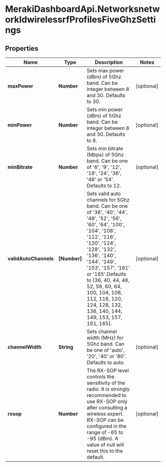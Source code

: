 # MerakiDashboardApi.NetworksnetworkIdwirelessrfProfilesFiveGhzSettings

## Properties
Name | Type | Description | Notes
------------ | ------------- | ------------- | -------------
**maxPower** | **Number** | Sets max power (dBm) of 5Ghz band. Can be integer between 8 and 30. Defaults to 30. | [optional] 
**minPower** | **Number** | Sets min power (dBm) of 5Ghz band. Can be integer between 8 and 30. Defaults to 8. | [optional] 
**minBitrate** | **Number** | Sets min bitrate (Mbps) of 5Ghz band. Can be one of '6', '9', '12', '18', '24', '36', '48' or '54'. Defaults to 12. | [optional] 
**validAutoChannels** | **[Number]** | Sets valid auto channels for 5Ghz band. Can be one of '36', '40', '44', '48', '52', '56', '60', '64', '100', '104', '108', '112', '116', '120', '124', '128', '132', '136', '140', '144', '149', '153', '157', '161' or '165'.Defaults to [36, 40, 44, 48, 52, 56, 60, 64, 100, 104, 108, 112, 116, 120, 124, 128, 132, 136, 140, 144, 149, 153, 157, 161, 165]. | [optional] 
**channelWidth** | **String** | Sets channel width (MHz) for 5Ghz band. Can be one of 'auto', '20', '40' or '80'. Defaults to auto. | [optional] 
**rxsop** | **Number** |     The RX-SOP level controls the sensitivity of the radio. It is strongly recommended to use RX-SOP only after     consulting a wireless expert. RX-SOP can be configured in the range of -65 to -95 (dBm). A value of null will     reset this to the default.  | [optional] 



